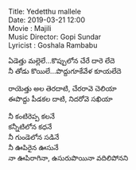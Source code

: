 Title: Yedetthu mallele  
Date: 2019-03-21 12:00  
Movie : Majili  
Music Director: Gopi Sundar  
Lyricist :  Goshala Rambabu  

<!-- Category: Cinema -->
<!-- Tags: సినిమా -->

ఏడెత్తు మల్లెలే...కొప్పులోన చేరే దారె లేదె  
నీ తోడు కొయిలే...పొద్దుగూకేవేళ కూయలేదె    

రాయెత్తు అల తెరదాటి, చేరరావె చెలియా  
ఈపొద్దు పీడకల దాటి, నిదరోవె సఖియా    

నీ కంటిరెప్ప కలనే  
కన్నీటిలోన కధనే   
నీ గుండెలోన సడినే  
నీ ఊపిరైన ఊసునే   
నా ఊపిరాగినా, ఉసురుపొయినా వదిలిపోనని  
